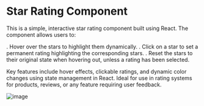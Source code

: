 # Star Rating Component

This is a simple, interactive star rating component built using React. The component allows users to:

. Hover over the stars to highlight them dynamically.
. Click on a star to set a permanent rating highlighting the corresponding stars.
. Reset the stars to their original state when hovering out, unless a rating has been selected.

Key features include hover effects, clickable ratings, and dynamic color changes using state management in React. Ideal for use in rating systems for products, reviews, or any feature requiring user feedback.


![image](https://github.com/user-attachments/assets/512f00e1-9879-4934-b6d0-2f89d4aed273)
